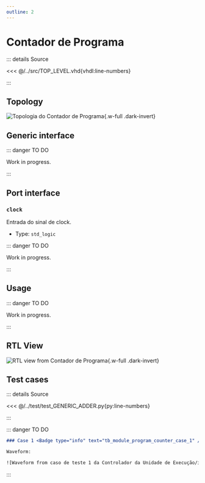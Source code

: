 ```yaml
---
outline: 2
---
```


# Contador de Programa

::: details Source <a href="https://github.com/pfeinsper/24a-CTI-RISCV/blob/main/src/MODULE_PROGRAM_COUNTER.vhd" target="blank" style="float:right"><Badge type="tip" text="MODULE_PROGRAM_COUNTER.vhd &boxbox;" /></a>

<<< @/../src/TOP_LEVEL.vhd{vhdl:line-numbers}

:::

## Topology

![Topologia do Contador de Programa](/images/reference/components/module_program_counter.drawio.svg){.w-full .dark-invert}

## Generic interface

::: danger TO DO

Work in progress.

:::

## Port interface

### `clock` <Badge type="warning" text="INPUT" />

Entrada do sinal de clock.

- Type: `std_logic`

::: danger TO DO

Work in progress.

:::

## Usage

::: danger TO DO

Work in progress.

:::

## RTL View

![RTL view from Contador de Programa](/images/reference/components/module_program_counter_netlist.svg){.w-full .dark-invert}

## Test cases

::: details Source <a href="https://github.com/pfeinsper/24a-CTI-RISCV/blob/main/test/test_MODULE_PROGRAM_COUNTER.py" target="blank" style="float:right"><Badge type="tip" text="test_MODULE_PROGRAM_COUNTER.py &boxbox;" /></a>

<<< @/../test/test_GENERIC_ADDER.py{py:line-numbers}

:::

::: danger TO DO

```md
### Case 1 <Badge type="info" text="tb_module_program_counter_case_1" />

Waveform:

![Waveform from caso de teste 1 da Controlador da Unidade de Execução/images/reference/components/tb_module_program_counter_case_1.svg){.w-full .dark-invert}
```

:::
